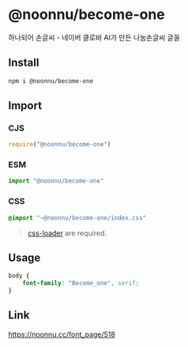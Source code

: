 # @noonnu/become-one
하나되어 손글씨 - 네이버 클로바 AI가 만든 나눔손글씨 글꼴

## Install
```sh
npm i @noonnu/become-one
```
## Import
### CJS
```js
require("@noonnu/become-one")
```
### ESM
```js
import "@noonnu/become-one"
```
### CSS 
```css
@import "~@noonnu/become-one/index.css"
```
> [css-loader](https://github.com/webpack-contrib/css-loader) are required.

## Usage
```css
body {
    font-family: "Become_one", serif;
}
```

## Link
https://noonnu.cc/font_page/518